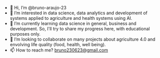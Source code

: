 - 👋 Hi, I’m @bruno-araujo-23
- 👀 I’m interested in data science, data analytics and development of systems applied to agriculture and health systems using AI. 
- 🌱 I’m currently learning data science in general, business and development. So, I'll try to share my progress here, with educational purposes only.
- 💞️ I’m looking to collaborate on many projects about agriculture 4.0 and envolving life quality (food, health, well being).
- 📫 How to reach me? bruno230623@gmail.com

<!---
bruno-araujo-23/bruno-araujo-23 is a ✨ special ✨ repository because its `README.md` (this file) appears on your GitHub profile.
You can click the Preview link to take a look at your changes.
--->
